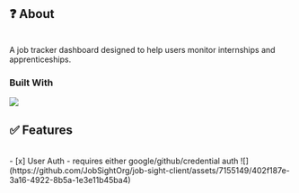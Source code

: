 ## ❓ About
<br/> A job tracker dashboard designed to help users monitor internships and apprenticeships.

### Built With
<p align="left">
  <a href="https://skillicons.dev">
    <img src="https://skillicons.dev/icons?i=typescript,nextjs,react,tailwind,nodejs,aws,postgres,redis,supabase,prisma" />
  </a>
</p>

## ✅ Features
<br/>
- [x] User Auth - requires either google/github/credential auth
![](https://github.com/JobSightOrg/job-sight-client/assets/7155149/402f187e-3a16-4922-8b5a-1e3e11b45ba4)
